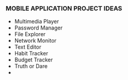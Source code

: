 ### MOBILE APPLICATION PROJECT IDEAS ###

- Multimedia Player
- Password Manager
- File Explorer
- Network Monitor
- Text Editor
- Habit Tracker
- Budget Tracker
- Truth or Dare
- 
